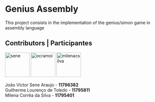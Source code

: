# Genius Assembly
This project consists in the implementation of the genius/simon game in 
assembly language

## Contributors | Participantes
<a href="https://github.com/JoaoVSene"><img src="https://avatars.githubusercontent.com/u/62620260?v=4" title="sene" width="80" height="80"></a>
<a href="https://github.com/guitld"><img src="https://avatars.githubusercontent.com/u/67521354?v=4" title="ocramoi" width="80" height="80"></a>
<a href="https://github.com/milenacsilva"><img src="https://avatars2.githubusercontent.com/u/61664263?s=460&v=4" title="milenacsilva" width="80" height="80"></a>

João Victor Sene Araujo - **11796382**\
Guilherme Lourenço de Toledo - **11795811**\
Milena Corrêa da Silva - **11795401**

